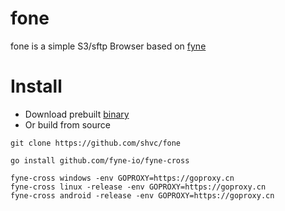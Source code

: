 # fone
fone is a simple S3/sftp Browser based on [fyne](https://github.com/fyne-io/fyne)

# Install
- Download prebuilt [binary](https://github.com/shvc/fone/releases)
- Or build from source
```
git clone https://github.com/shvc/fone

go install github.com/fyne-io/fyne-cross

fyne-cross windows -env GOPROXY=https://goproxy.cn
fyne-cross linux -release -env GOPROXY=https://goproxy.cn
fyne-cross android -release -env GOPROXY=https://goproxy.cn
```
